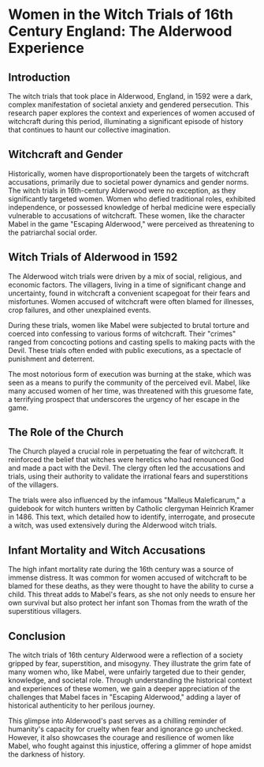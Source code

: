 # Women in the Witch Trials of 16th Century England: The Alderwood Experience

## Introduction

The witch trials that took place in Alderwood, England, in 1592 were a dark, complex manifestation of societal anxiety and gendered persecution. This research paper explores the context and experiences of women accused of witchcraft during this period, illuminating a significant episode of history that continues to haunt our collective imagination.

## Witchcraft and Gender

Historically, women have disproportionately been the targets of witchcraft accusations, primarily due to societal power dynamics and gender norms. The witch trials in 16th-century Alderwood were no exception, as they significantly targeted women. Women who defied traditional roles, exhibited independence, or possessed knowledge of herbal medicine were especially vulnerable to accusations of witchcraft. These women, like the character Mabel in the game "Escaping Alderwood," were perceived as threatening to the patriarchal social order.

## Witch Trials of Alderwood in 1592

The Alderwood witch trials were driven by a mix of social, religious, and economic factors. The villagers, living in a time of significant change and uncertainty, found in witchcraft a convenient scapegoat for their fears and misfortunes. Women accused of witchcraft were often blamed for illnesses, crop failures, and other unexplained events.

During these trials, women like Mabel were subjected to brutal torture and coerced into confessing to various forms of witchcraft. Their "crimes" ranged from concocting potions and casting spells to making pacts with the Devil. These trials often ended with public executions, as a spectacle of punishment and deterrent.

The most notorious form of execution was burning at the stake, which was seen as a means to purify the community of the perceived evil. Mabel, like many accused women of her time, was threatened with this gruesome fate, a terrifying prospect that underscores the urgency of her escape in the game.

## The Role of the Church

The Church played a crucial role in perpetuating the fear of witchcraft. It reinforced the belief that witches were heretics who had renounced God and made a pact with the Devil. The clergy often led the accusations and trials, using their authority to validate the irrational fears and superstitions of the villagers.

The trials were also influenced by the infamous "Malleus Maleficarum," a guidebook for witch hunters written by Catholic clergyman Heinrich Kramer in 1486. This text, which detailed how to identify, interrogate, and prosecute a witch, was used extensively during the Alderwood witch trials.

## Infant Mortality and Witch Accusations

The high infant mortality rate during the 16th century was a source of immense distress. It was common for women accused of witchcraft to be blamed for these deaths, as they were thought to have the ability to curse a child. This threat adds to Mabel's fears, as she not only needs to ensure her own survival but also protect her infant son Thomas from the wrath of the superstitious villagers.

## Conclusion

The witch trials of 16th century Alderwood were a reflection of a society gripped by fear, superstition, and misogyny. They illustrate the grim fate of many women who, like Mabel, were unfairly targeted due to their gender, knowledge, and societal role. Through understanding the historical context and experiences of these women, we gain a deeper appreciation of the challenges that Mabel faces in "Escaping Alderwood," adding a layer of historical authenticity to her perilous journey.

This glimpse into Alderwood's past serves as a chilling reminder of humanity's capacity for cruelty when fear and ignorance go unchecked. However, it also showcases the courage and resilience of women like Mabel, who fought against this injustice, offering a glimmer of hope amidst the darkness of history.